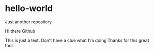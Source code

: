 # hello-world
Just another repository


Hi there Github

This is just a test.  Don't have a clue what I'm doing
Thanks for this great tool.
